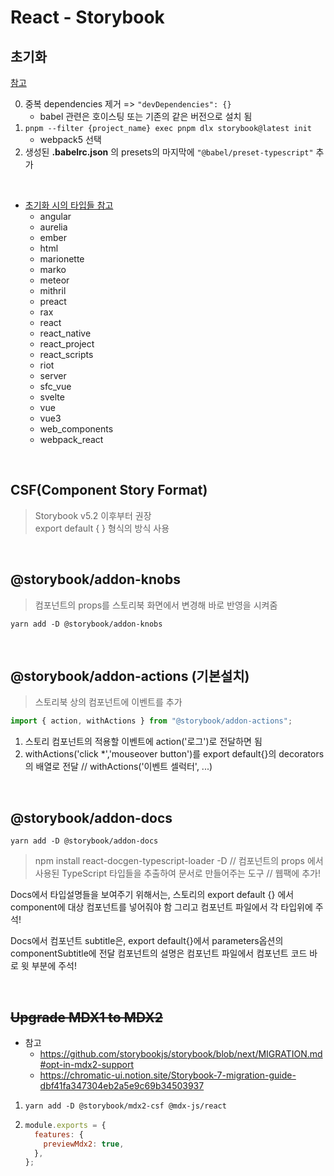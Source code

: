 # React - Storybook

## 초기화

[참고](https://storybook.js.org/docs/react/get-started/install/)

0. 중복 dependencies 제거 => `"devDependencies": {}`
   - babel 관련은 호이스팅 또는 기존의 같은 버전으로 설치 됨
1. `pnpm --filter {project_name} exec pnpm dlx storybook@latest init`
   - webpack5 선택
2. 생성된 **.babelrc.json** 의 presets의 마지막에 `"@babel/preset-typescript"` 추가

<br />

- [초기화 시의 타입들 참고](https://github.com/storybookjs/storybook/blob/cf5749a099fc7671659624521dbd5473c830d05b/code/lib/cli/src/project_types.ts#L75)
  - angular
  - aurelia
  - ember
  - html
  - marionette
  - marko
  - meteor
  - mithril
  - preact
  - rax
  - react
  - react_native
  - react_project
  - react_scripts
  - riot
  - server
  - sfc_vue
  - svelte
  - vue
  - vue3
  - web_components
  - webpack_react

<br />

## CSF(Component Story Format)

> Storybook v5.2 이후부터 권장\
> export default { } 형식의 방식 사용

<br />

## @storybook/addon-knobs

> 컴포넌트의 props를 스토리북 화면에서 변경해 바로 반영을 시켜줌

`yarn add -D @storybook/addon-knobs`

<br />

## @storybook/addon-actions (기본설치)

> 스토리북 상의 컴포넌트에 이벤트를 추가

```jsx
import { action, withActions } from "@storybook/addon-actions";
```

1. 스토리 컴포넌트의 적용할 이벤트에 action('로그')로 전달하면 됨
2. withActions('click \*','mouseover button')를 export default{}의 decorators의 배열로 전달
   // withActions('이벤트 셀럭터', ...)

<br />

## @storybook/addon-docs

>

`yarn add -D @storybook/addon-docs`

> npm install react-docgen-typescript-loader -D
> // 컴포넌트의 props 에서 사용된 TypeScript 타입들을 추출하여 문서로 만들어주는 도구
> // 웹팩에 추가!

Docs에서 타입설명들을 보여주기 위해서는, 스토리의 export default {} 에서 component에 대상 컴포넌트를 넣어줘야 함
그리고 컴포넌트 파일에서 각 타입위에 주석!

Docs에서 컴포넌트 subtitle은, export default{}에서 parameters옵션의 componentSubtitle에 전달
컴포넌트의 설명은 컴포넌트 파일에서 컴포넌트 코드 바로 윗 부분에 주석!

<br />

## ~~Upgrade MDX1 to MDX2~~

- 참고
  - https://github.com/storybookjs/storybook/blob/next/MIGRATION.md#opt-in-mdx2-support
  - https://chromatic-ui.notion.site/Storybook-7-migration-guide-dbf41fa347304eb2a5e9c69b34503937

1. `yarn add -D @storybook/mdx2-csf @mdx-js/react`
2. ```js
   module.exports = {
     features: {
       previewMdx2: true,
     },
   };
   ```
